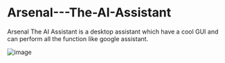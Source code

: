# Arsenal---The-AI-Assistant
Arsenal The AI Assistant is a desktop assistant which have a cool GUI and can perform all the function like google assistant.

<!-- ![Screenshot (219)](https://user-images.githubusercontent.com/75659121/147208109-328e1f99-1a68-4299-ad79-2148431c91ce.png) -->

![image](https://user-images.githubusercontent.com/75659121/147208303-8f9bb825-23ea-4a43-862d-95d3fc9ed31e.png)


